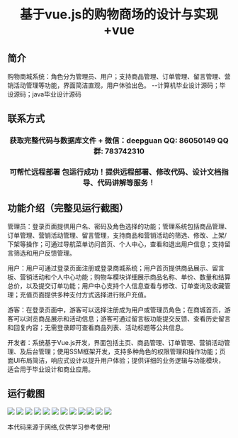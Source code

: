 <p><h1 align="center">基于vue.js的购物商场的设计与实现+vue</h1></p>

## 简介
购物商城系统：角色分为管理员、用户；支持商品管理、订单管理、留言管理、营销活动管理等功能，界面简洁直观，用户体验出色。    --计算机毕业设计源码；毕设源码；java毕业设计源码


## 联系方式
<p><h3 align="center">获取完整代码与数据库文件 + 微信：deepguan QQ: 86050149 QQ群: 783742310</h3></p>
<p><h3 align="center">可帮忙远程部署 包运行成功！提供远程部署、修改代码、设计文档指导、代码讲解等服务！</h3></p>

## 功能介绍（完整见运行截图）
管理员：登录页面提供用户名、密码及角色选择的功能；管理系统包括商品管理、订单管理、营销活动管理、留言管理，支持商品和营销活动的筛选、修改、上架/下架等操作；可通过导航菜单访问首页、个人中心，查看和退出用户信息；支持留言筛选和用户反馈管理。

用户：用户可通过登录页面注册或登录商城系统；用户首页提供商品展示、留言板、营销活动和个人中心功能；购物车模块详细展示商品名称、单价、数量和结算总价，以及提交订单功能；用户中心支持个人信息查看与修改、订单查询及收藏管理；充值页面提供多种支付方式选择进行账户充值。

游客：在登录页面中，游客可以选择注册成为用户或管理员角色；在商城首页，游客可以浏览商品展示和活动信息；游客可通过留言板功能提交反馈、查看历史留言和回复内容；无需登录即可查看商品列表、活动标题等公共信息。

开发者：系统基于Vue.js开发，界面包括主页、商品管理、订单管理、营销活动管理、及后台管理；使用SSM框架开发，支持多种角色的权限管理和操作功能；页面UI布局简洁，响应式设计以提升用户体验；提供详细的业务逻辑与功能模块，适合用于毕业设计和商业应用。


## 运行截图
![](img/001.jpg)
![](img/002.jpg)
![](img/003.jpg)
![](img/004.jpg)
![](img/005.jpg)
![](img/006.jpg)
![](img/007.jpg)
![](img/008.jpg)
![](img/009.jpg)
![](img/010.jpg)
![](img/011.jpg)
![](img/012.jpg)

<p>本代码来源于网络,仅供学习参考使用!</p>
